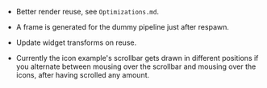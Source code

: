 * Better render reuse, see `Optimizations.md`.

* A frame is generated for the dummy pipeline just after respawn.
* Update widget transforms on reuse.
 * Currently the icon example's scrollbar gets drawn in different positions if you alternate between mousing over the scrollbar and mousing over the icons, after having scrolled any amount.